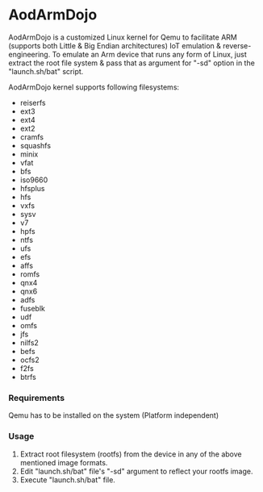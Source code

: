 # AodArmDojo
AodArmDojo is a customized Linux kernel for Qemu to facilitate ARM (supports both Little & Big Endian architectures) IoT emulation &amp; reverse-engineering. To emulate an Arm device that runs any form of Linux, just extract the root file system & pass that as argument for "-sd" option in the "launch.sh/bat" script. 

AodArmDojo kernel supports following filesystems:
* reiserfs
* ext3
* ext4
* ext2
* cramfs
* squashfs
* minix
* vfat
* bfs
* iso9660
* hfsplus
* hfs
* vxfs
* sysv
* v7
* hpfs
* ntfs
* ufs
* efs
* affs
* romfs
* qnx4
* qnx6
* adfs
* fuseblk
* udf
* omfs
* jfs
* nilfs2
* befs
* ocfs2
* f2fs
* btrfs

### Requirements

Qemu has to be installed on the system (Platform independent)

### Usage
1. Extract root filesystem (rootfs) from the device in any of the above mentioned image formats.
2. Edit "launch.sh/bat" file's "-sd" argument to reflect your rootfs image. 
3. Execute "launch.sh/bat" file.

